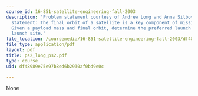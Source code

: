 ```yaml
---
course_id: 16-851-satellite-engineering-fall-2003
description: 'Problem statement courtesy of Andrew Long and Anna Silbovitz. Problem
  statement: The final orbit of a satellite is a key component of mission planning.
  Given a payload mass and final orbit, determine the preferred launch vehicle and
  launch site.'
file_location: /coursemedia/16-851-satellite-engineering-fall-2003/df48989e75e97b8ed6b2930af0bd9e0c_ps2_long_ps2.pdf
file_type: application/pdf
layout: pdf
title: ps2_long_ps2.pdf
type: course
uid: df48989e75e97b8ed6b2930af0bd9e0c

---
```

None